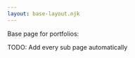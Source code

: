 ```yaml
--- 
layout: base-layout.njk 
--- 
```


Base page for portfolios:

TODO:
Add every sub page automatically
